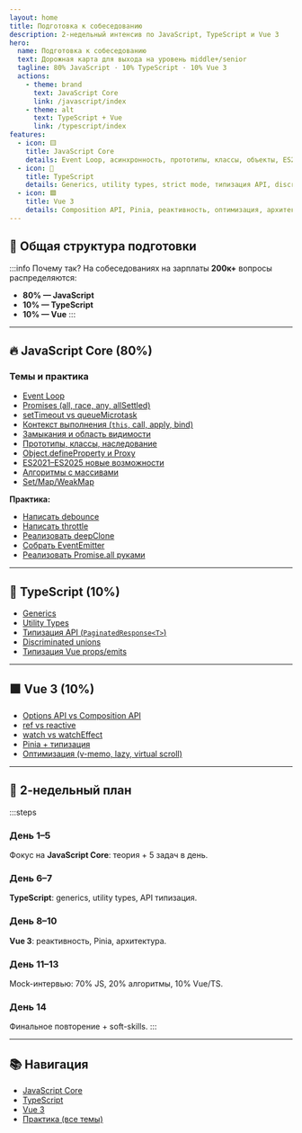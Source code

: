 ```yaml
---
layout: home
title: Подготовка к собеседованию
description: 2-недельный интенсив по JavaScript, TypeScript и Vue 3
hero:
  name: Подготовка к собеседованию
  text: Дорожная карта для выхода на уровень middle+/senior
  tagline: 80% JavaScript · 10% TypeScript · 10% Vue 3
  actions:
    - theme: brand
      text: JavaScript Core
      link: /javascript/index
    - theme: alt
      text: TypeScript + Vue
      link: /typescript/index
features:
  - icon: 🟨
    title: JavaScript Core
    details: Event Loop, асинхронность, прототипы, классы, объекты, ES2025, алгоритмы
  - icon: 🔷
    title: TypeScript
    details: Generics, utility types, strict mode, типизация API, discriminated unions
  - icon: 🟩
    title: Vue 3
    details: Composition API, Pinia, реактивность, оптимизация, архитектура приложений
---
```


## 📌 Общая структура подготовки

:::info Почему так?
На собеседованиях на зарплаты **200к+** вопросы распределяются:
- **80% — JavaScript**
- **10% — TypeScript**
- **10% — Vue**
  :::

---

## 🔥 JavaScript Core (80%)

### Темы и практика
- [Event Loop](/practice/event-loop)
- [Promises (all, race, any, allSettled)](/practice/promises)
- [setTimeout vs queueMicrotask](/practice/timeout-microtask)
- [Контекст выполнения (`this`, call, apply, bind)](/practice/this-context)
- [Замыкания и область видимости](/practice/closures)
- [Прототипы, классы, наследование](/practice/prototypes)
- [Object.defineProperty и Proxy](/practice/proxy-defineproperty)
- [ES2021–ES2025 новые возможности](/practice/es2025)
- [Алгоритмы с массивами](/practice/arrays)
- [Set/Map/WeakMap](/practice/collections)

**Практика:**
- [Написать debounce](/practice/debounce)
- [Написать throttle](/practice/throttle)
- [Реализовать deepClone](/practice/deepclone)
- [Собрать EventEmitter](/practice/eventemitter)
- [Реализовать Promise.all руками](/practice/promise-all)

---

## 🔷 TypeScript (10%)

- [Generics](/practice/ts-generics)
- [Utility Types](/practice/ts-utility)
- [Типизация API (`PaginatedResponse<T>`)](/practice/ts-api)
- [Discriminated unions](/practice/ts-unions)
- [Типизация Vue props/emits](/practice/ts-vue-props)

---

## 🟩 Vue 3 (10%)

- [Options API vs Composition API](/practice/vue-options-vs-composition)
- [ref vs reactive](/practice/vue-ref-reactive)
- [watch vs watchEffect](/practice/vue-watch)
- [Pinia + типизация](/practice/vue-pinia)
- [Оптимизация (v-memo, lazy, virtual scroll)](/practice/vue-optimization)

---

## 📅 2-недельный план

:::steps
### День 1–5
Фокус на **JavaScript Core**: теория + 5 задач в день.

### День 6–7
**TypeScript**: generics, utility types, API типизация.

### День 8–10
**Vue 3**: реактивность, Pinia, архитектура.

### День 11–13
Mock-интервью: 70% JS, 20% алгоритмы, 10% Vue/TS.

### День 14
Финальное повторение + soft-skills.
:::

---

## 📚 Навигация
- [JavaScript Core](/javascript/index)
- [TypeScript](/typescript/index)
- [Vue 3](/vue/index)
- [Практика (все темы)](/practice/index)
